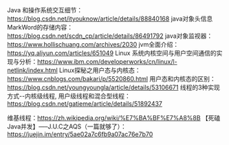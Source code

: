 Java 和操作系统交互细节：https://blog.csdn.net/ityouknow/article/details/88840168
java对象头信息MarkWord的存储内容：https://blog.csdn.net/scdn_cp/article/details/86491792
java对象监视器：https://www.hollischuang.com/archives/2030
jvm全面介绍：https://yq.aliyun.com/articles/651049
Linux 系统内核空间与用户空间通信的实现与分析：https://www.ibm.com/developerworks/cn/linux/l-netlink/index.html
Linux探秘之用户态与内核态：https://www.cnblogs.com/bakari/p/5520860.html
用户态和内核态的区别：https://blog.csdn.net/youngyoungla/article/details/53106671
线程的3种实现方式--内核级线程, 用户级线程和混合型线程：https://blog.csdn.net/gatieme/article/details/51892437

维基线程：https://zh.wikipedia.org/wiki/%E7%BA%BF%E7%A8%8B
【死磕Java并发】—–J.U.C之AQS（一篇就够了）：https://juejin.im/entry/5ae02a7c6fb9a07ac76e7b70